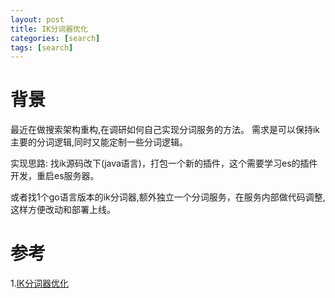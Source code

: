 ```yaml
---
layout: post
title: IK分词器优化
categories: [search]
tags: [search]
---
```


# 背景
最近在做搜索架构重构,在调研如何自己实现分词服务的方法。
需求是可以保持ik主要的分词逻辑,同时又能定制一些分词逻辑。

实现思路: 找ik源码改下(java语言)，打包一个新的插件，这个需要学习es的插件开发，重启es服务器。

或者找1个go语言版本的ik分词器,额外独立一个分词服务，在服务内部做代码调整,这样方便改动和部署上线。

# 参考
1.[IK分词器优化](https://juejin.cn/post/6896347088217948167)